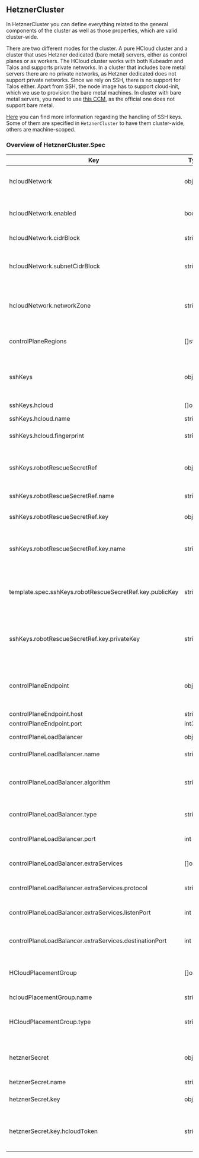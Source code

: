 ## HetznerCluster

In HetznerCluster you can define everything related to the general components of the cluster as well as those properties, which are valid cluster-wide.

There are two different modes for the cluster. A pure HCloud cluster and a cluster that uses Hetzner dedicated (bare metal) servers, either as control planes or as workers. The HCloud cluster works with both Kubeadm and Talos and supports private networks. In a cluster that includes bare metal servers there are no private networks, as Hetzner dedicated does not support private networks. Since we rely on SSH, there is no support for Talos either. Apart from SSH, the node image has to support cloud-init, which we use to provision the bare metal machines. In cluster with bare metal servers, you need to use [this CCM](https://github.com/syself/hetzner-cloud-controller-manager), as the official one does not support bare metal.

[Here](/docs/topics/managing-ssh-keys.md) you can find more information regarding the handling of SSH keys. Some of them are specified in ```HetznerCluster``` to have them cluster-wide, others are machine-scoped.


### Overview of HetznerCluster.Spec
| Key | Type | Default | Required | Description |
|-----|-----|------|---------|-------------|
| hcloudNetwork | object |  | no | Specifies details about Hetzner cloud private networks |
| hcloudNetwork.enabled | bool |  | yes| States whether network should be enabled or disabled |
| hcloudNetwork.cidrBlock | string | "10.0.0.0/16" | no | Defines the CIDR block |
| hcloudNetwork.subnetCidrBlock | string | "10.0.0.0/24" | no | Defines the CIDR block of the subnet. Note that one subnet ist required |
| hcloudNetwork.networkZone | string | "eu-central" | no | Defines the network zone. Must be eu-central or us-east |
| controlPlaneRegions | []string | []string{fsn1} | no | This is the base for the failureDomains of the cluster |
| sshKeys | object | | no | Cluster-wide SSH keys that serve as default for machines as well |
| sshKeys.hcloud | []object | | no | SSH keys for hcloud |
| sshKeys.hcloud.name | string | | yes | Name of SSH key |
| sshKeys.hcloud.fingerprint | string | | no| Fingerprint of SSH key - used by the controller |
| sshKeys.robotRescueSecretRef | object | | no | Reference to the secret where the SSH key for the rescue system is stored |
| sshKeys.robotRescueSecretRef.name | string | | yes | Name of the secret |
| sshKeys.robotRescueSecretRef.key | object | | yes | Details about the keys used in the data of the secret |
| sshKeys.robotRescueSecretRef.key.name | string | | yes | Name is the key in the secret's data where the SSH key's name is stored |
| template.spec.sshKeys.robotRescueSecretRef.key.publicKey | string | | yes | PublicKey is the key in the secret's data where the SSH key's public key is stored |
| sshKeys.robotRescueSecretRef.key.privateKey | string | | yes | PrivateKey is the key in the secret's data where the SSH key's private key is stored |
| controlPlaneEndpoint | object | | no | Set by the controller. It is the endpoint to communicate with the control plane |
| controlPlaneEndpoint.host | string | | yes | Defines host |
| controlPlaneEndpoint.port | int32 | | yes | Defines port |
|controlPlaneLoadBalancer | object | | yes | Defines specs of load balancer |
|controlPlaneLoadBalancer.name | string | | no | Name of load balancer |
 |controlPlaneLoadBalancer.algorithm | string | round_robin | no | Type of load balancer algorithm. Either round_robin or least_connections |
|controlPlaneLoadBalancer.type | string | lb11 | no | Type of load balancer. One of lb11, lb21, lb31 |
|controlPlaneLoadBalancer.port| int | 6443 | no | Load balancer port. Must be in range 1-65535 |
|controlPlaneLoadBalancer.extraServices| []object | | no | Defines extra services of load balancer |
|controlPlaneLoadBalancer.extraServices.protocol | string | | yes | Defines protocol. Must be one of https, http, or tcp |
|controlPlaneLoadBalancer.extraServices.listenPort | int | | yes | Defines listen port. Must be in range 1-65535 |
|controlPlaneLoadBalancer.extraServices.destinationPort | int | | yes | Defines destination port. Must be in range 1-65535 |
|HCloudPlacementGroup | []object | | no | List of placement groups that should be defined in Hetzner API | 
|hcloudPlacementGroup.name | string | | yes | Name of placement group | 
|HCloudPlacementGroup.type | string | type | no | Type of placement group. Hetzner only supports 'spread' | 
| hetznerSecret | object |  | yes | Reference to secret where Hetzner API credentials are stored |
| hetznerSecret.name | string |  | yes | Name of secret |
| hetznerSecret.key | object |  | yes | Reference to the keys that are used in the secret |
| hetznerSecret.key.hcloudToken | string |  | yes | Name of the key where the token for the Hetzner Cloud API is stored |

